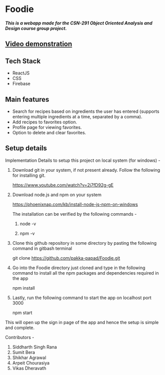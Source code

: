 # Foodie

***This is a webapp made for the CSN-291 Object Oriented Analysis and Design course group project.***

## [Video demonstration](https://drive.google.com/file/d/1Sjk4el2S5GuUJ-I2ehbq9HsmvHH15YZ5/view?usp=sharing)

## Tech Stack

   - ReactJS
   - CSS
   - Firebase

## Main features

   - Search for recipes based on ingredients the user has entered (supports entering multiple ingredients at a time, separated by a comma).
   - Add recipes to favorites option.
   - Profile page for viewing favorites.
   - Option to delete and clear favorites.

## Setup details

Implementation Details to setup this project on local system (for windows) -

1) Download git in your system, if not present already. Follow the following for installing git.

   https://www.youtube.com/watch?v=2j7fD92g-gE
   
2) Download node.js and npm on your system

   https://phoenixnap.com/kb/install-node-js-npm-on-windows
   
   The installation can be verified by the following commands -
   
   1) node -v
   
   2) npm -v
   
3) Clone this github repository in some directory by pasting the following command in gitbash terminal

   git clone https://github.com/pakka-papad/Foodie.git
   
4) Go into the Foodie directory just cloned and type in the following command to install all the npm packages and dependencies required in the app

   npm install
   
5) Lastly, run the following command to start the app on localhost port 3000

   npm start
   
This will open up the sign in page of the app and hence the setup is simple and complete.

Contributors -

1) Siddharth Singh Rana
2) Sumit Bera
3) Shikhar Agrawal
4) Arpeit Chourasiya
5) Vikas Dheravath
